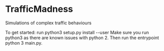 # TrafficMadness
Simulations of complex traffic behaviours

To get started: run python3 setup.py install --user
Make sure you run python3 as there are known issues with python 2. Then run the entrypoint python 3 main.py. 
